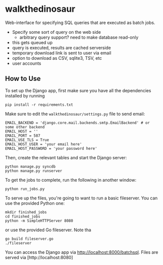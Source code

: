 walkthedinosaur
===============

Web-interface for specifying SQL queries that are executed as batch jobs.

* Specify some sort of query on the web side
    * arbitrary query support? need to make database read-only
* this gets queued up
* query is executed, results are cached serverside
* temporary download link is sent to user via email
* option to download as CSV, sqlite3, TSV, etc
* user accounts

## How to Use

To set up the Django app, first make sure you have all the dependencies installed by running

```
pip install -r requirements.txt
```

Make sure to edit the `walkthedinosaur/settings.py` file to send email:

```
EMAIL_BACKEND = 'django.core.mail.backends.smtp.EmailBackend' # or some other backend
EMAIL_HOST = ''
EMAIL_PORT = 587
EMAIL_USE_TLS = True
EMAIL_HOST_USER = 'your email here'
EMAIL_HOST_PASSWORD = 'your password here'
```


Then, create the relevant tables and start the Django server:

```
python manage.py syncdb
python manage.py runserver
```

To get the jobs to complete, run the following in another window:

```
python run_jobs.py
```

To serve up the files, you're going to want to run a basic fileserver.
You can use the provided Python one:

```
mkdir finished_jobs
cd finished_jobs
python -m SimpleHTTPServer 8080
```

or use the provided Go fileserver. Note tha

```
go build fileserver.go
./fileserver
```

You can access the Django app via [http://localhost:8000/batchsql](http://localhost:8000/batchsql).
Files are served via [http://localhost:8080]
